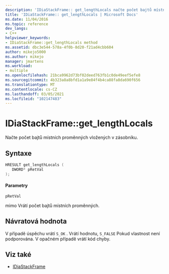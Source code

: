 ```yaml
---
description: 'IDiaStackFrame:: get_lengthLocals načte počet bajtů místních proměnných vložených v zásobníku.'
title: 'IDiaStackFrame:: get_lengthLocals | Microsoft Docs'
ms.date: 11/04/2016
ms.topic: reference
dev_langs:
- C++
helpviewer_keywords:
- IDiaStackFrame::get_lengthLocals method
ms.assetid: dbc3e544-578a-4f0b-8d20-f21ad4cbb604
author: mikejo5000
ms.author: mikejo
manager: jmartens
ms.workload:
- multiple
ms.openlocfilehash: 21bca9962d73bf02deed763fb1c0de49eef5efe8
ms.sourcegitcommit: 4b323a8a8bfd1a1a9e84f4b4ca88fa8da690f656
ms.translationtype: MT
ms.contentlocale: cs-CZ
ms.lasthandoff: 03/05/2021
ms.locfileid: "102147483"
---
```

# <a name="idiastackframeget_lengthlocals"></a>IDiaStackFrame::get_lengthLocals
Načte počet bajtů místních proměnných vložených v zásobníku.

## <a name="syntax"></a>Syntaxe

```C++
HRESULT get_lengthLocals ( 
   DWORD* pRetVal
);
```

#### <a name="parameters"></a>Parametry
 `pRetVal`

mimo Vrátí počet bajtů místních proměnných.

## <a name="return-value"></a>Návratová hodnota
 V případě úspěchu vrátí `S_OK` . Vrátí hodnotu, `S_FALSE` Pokud vlastnost není podporována. V opačném případě vrátí kód chyby.

## <a name="see-also"></a>Viz také
- [IDiaStackFrame](../../debugger/debug-interface-access/idiastackframe.md)
